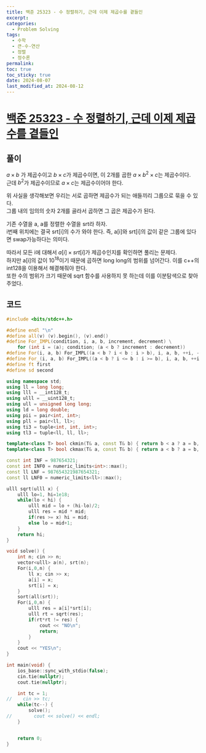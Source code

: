 ```yaml
---
title: 백준 25323 - 수 정렬하기, 근데 이제 제곱수를 곁들인
excerpt: 
categories:
  - Problem Solving
tags:
  - 수학
  - 큰-수-연산
  - 정렬
  - 정수론
permalink: 
toc: true
toc_sticky: true
date: 2024-08-07
last_modified_at: 2024-08-12
---
```

# [백준 25323 - 수 정렬하기, 근데 이제 제곱수를 곁들인](https://www.acmicpc.net/problem/25323)
## 풀이
$a \times b$ 가 제곱수이고 $b \times c$가 제곱수이면, 이 2개를 곱한 $a \times b^2 \times c$는 제곱수이다.  
근데 $b^2$가 제곱수이므로 $a \times c$는 제곱수이어야 한다.  

위 사실을 생각해보면 우리는 서로 곱하면 제곱수가 되는 애들끼리 그룹으로 묶을 수 있다.  
그룹 내의 임의의 숫자 2개를 골라서 곱하면 그 곱은 제곱수가 된다.  

기존 수열을 a, a를 정렬한 수열을 srt라 하자.   
i번째 위치에는 결국 srt[i]의 수가 와야 한다. 즉, a[i]와 srt[i]의 값이 같은 그룹에 있다면 swap가능하다는 의미다. 

따라서 모든 i에 대해서 $a[i] \times srt[i]$가 제곱수인지를 확인하면 풀리는 문제다.  
하지만 a[i]의 값이 $10^{18}$이기 때문에 곱하면 long long의 범위를 넘어간다. 이를 c++의 int128을 이용해서 해결해줘야 한다.  
또한 수의 범위가 크기 때문에 sqrt 함수를 사용하지 못 하는데 이를 이분탐색으로 찾아주었다.

## 코드
```cpp
#include <bits/stdc++.h>

#define endl "\n"
#define all(v) (v).begin(), (v).end()
#define For_IMPL(condition, i, a, b, increment, decrement) \
    for (int i = (a); condition; (a < b ? increment : decrement))
#define For(i, a, b) For_IMPL((a < b ? i < b : i > b), i, a, b, ++i, --i)
#define For_(i, a, b) For_IMPL((a < b ? i <= b : i >= b), i, a, b, ++i, --i)
#define ft first
#define sd second

using namespace std;
using ll = long long;
using lll = __int128_t;
using ulll = __uint128_t;
using ull = unsigned long long;
using ld = long double;
using pii = pair<int, int>;
using pll = pair<ll, ll>;
using ti3 = tuple<int, int, int>;
using tl3 = tuple<ll, ll, ll>;

template<class T> bool ckmin(T& a, const T& b) { return b < a ? a = b, 1 : 0; }
template<class T> bool ckmax(T& a, const T& b) { return a < b ? a = b, 1 : 0; }

const int INF = 987654321;
const int INF0 = numeric_limits<int>::max();
const ll LNF = 987654321987654321;
const ll LNF0 = numeric_limits<ll>::max();

ulll sqrt(ulll x) {
    ulll lo=1, hi=1e18;
    while(lo < hi) {
        ulll mid = lo + (hi-lo)/2;
        ulll res = mid * mid;
        if(res >= x) hi = mid;
        else lo = mid+1;
    }
    return hi;
}

void solve() {
    int n; cin >> n;
    vector<ulll> a(n), srt(n);
    For(i,0,n) {
        ll x; cin >> x;
        a[i] = x;
        srt[i] = x;
    }
    sort(all(srt));
    For(i,0,n) {
        ulll res = a[i]*srt[i];
        ulll rt = sqrt(res);
        if(rt*rt != res) {
            cout << "NO\n";
            return;
        }
    }
    cout << "YES\n";
}

int main(void) {
    ios_base::sync_with_stdio(false);
    cin.tie(nullptr);
    cout.tie(nullptr);

    int tc = 1;
//    cin >> tc;
    while(tc--) {
        solve();
//        cout << solve() << endl;
    }


    return 0;
}
```
